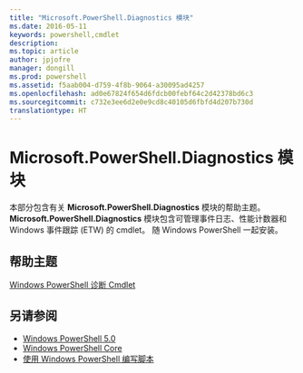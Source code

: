 ```yaml
---
title: "Microsoft.PowerShell.Diagnostics 模块"
ms.date: 2016-05-11
keywords: powershell,cmdlet
description: 
ms.topic: article
author: jpjofre
manager: dongill
ms.prod: powershell
ms.assetid: f5aab004-d759-4f8b-9064-a30095ad4257
ms.openlocfilehash: ad0e67824f654d6fdcb00febf64c2d42378bd6c3
ms.sourcegitcommit: c732e3ee6d2e0e9cd8c40105d6fbfd4d207b730d
translationtype: HT
---
```

# <a name="microsoftpowershelldiagnostics-module"></a>Microsoft.PowerShell.Diagnostics 模块
本部分包含有关 **Microsoft.PowerShell.Diagnostics** 模块的帮助主题。 **Microsoft.PowerShell.Diagnostics** 模块包含可管理事件日志、性能计数器和 Windows 事件跟踪 (ETW) 的 cmdlet。 随 Windows PowerShell 一起安装。

## <a name="help-topics"></a>帮助主题
[Windows PowerShell 诊断 Cmdlet](http://go.microsoft.com/fwlink/?LinkID=245858)

## <a name="see-also"></a>另请参阅
- [Windows PowerShell 5.0](Windows-PowerShell-5.0.md)
- [Windows PowerShell Core](https://technet.microsoft.com/en-us/library/4b75f1e4-f327-48f3-92ab-bf5435094d41)
- [使用 Windows PowerShell 编写脚本](../../getting-started/fundamental/Scripting-with-Windows-PowerShell.md)

